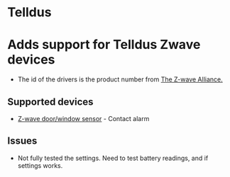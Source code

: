 # Telldus

# Adds support for Telldus Zwave devices
* The id of the drivers is the product number from [The Z-wave Alliance.](https://products.z-wavealliance.org/products/)
## Supported devices
* [Z-wave door/window sensor](https://products.z-wavealliance.org/products/1455/) - Contact alarm
## Issues
* Not fully tested the settings. Need to test battery readings, and if settings works. 
